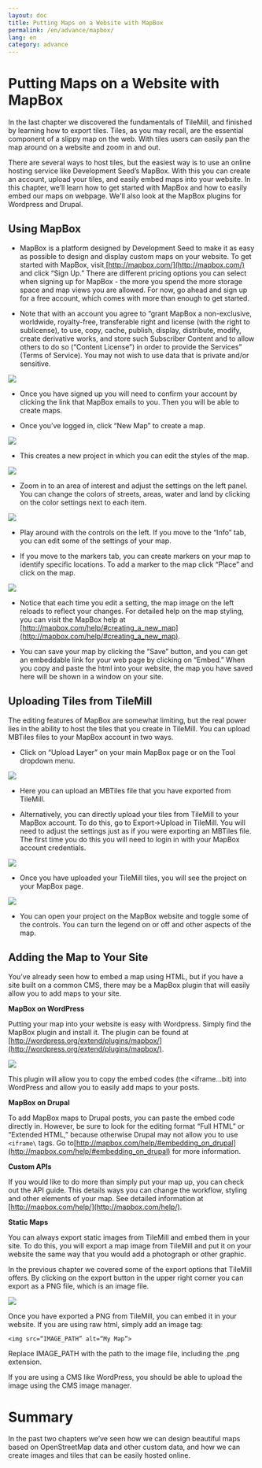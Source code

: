 ```yaml
---
layout: doc
title: Putting Maps on a Website with MapBox
permalink: /en/advance/mapbox/
lang: en
category: advance
---
```


Putting Maps on a Website with MapBox
=========================================

In the last chapter we discovered the fundamentals of TileMill, and
finished by learning how to export tiles. Tiles, as you may recall, are
the essential component of a slippy map on the web. With tiles users
can easily pan the map around on a website and zoom in and out.

There are several ways to host tiles, but the easiest way is to use an
online hosting service like Development Seed’s MapBox. With this you
can create an account, upload your tiles, and easily embed maps into
your website. In this chapter, we’ll learn how to get started with
MapBox and how to easily embed our maps on webpage. We'll also look at
the MapBox plugins for Wordpress and Drupal.

Using MapBox
-----------------

* MapBox is a platform designed by Development Seed to make it as easy
as possible to design and display custom maps on your website. To
get started with MapBox,
visit[ ](http://mapbox.com/)[http://mapbox.com/](http://mapbox.com/) and
click “Sign Up.” There are different pricing options you can select
when signing up for MapBox - the more you spend the more storage
space and map views you are allowed. For now, go ahead and sign up
for a free account, which comes with more than enough to get
started.

* Note that with an account you agree to “grant MapBox a
non-exclusive, worldwide, royalty-free, transferable right and
license (with the right to sublicense), to use, copy, cache,
publish, display, distribute, modify, create derivative works, and
store such Subscriber Content and to allow others to do so (“Content
License”) in order to provide the Services” (Terms of Service). You
may not wish to use data that is private and/or sensitive.

![]({{site.baseurl}}/images/en_adv_ch3_image10.png)

* Once you have signed up you will need to confirm your account by
clicking the link that MapBox emails to you. Then you will be able
to create maps.

* Once you’ve logged in, click “New Map” to create a map.

![]({{site.baseurl}}/images/en_adv_ch3_image08.png)

* This creates a new project in which you can edit the styles of the
map.

![]({{site.baseurl}}/images/en_adv_ch3_image03.png)

* Zoom in to an area of interest and adjust the settings on the left
panel. You can change the colors of streets, areas, water and land
by clicking on the color settings next to each item.

![]({{site.baseurl}}/images/en_adv_ch3_image02.png)

* Play around with the controls on the left. If you move to the
“Info” tab, you can edit some of the settings of your map.

* If you move to the markers tab, you can create markers on your map
to identify specific locations. To add a marker to the map click
“Place” and click on the map.

![]({{site.baseurl}}/images/en_adv_ch3_image06.png)

* Notice that each time you edit a setting, the map image on the left
reloads to reflect your changes. For detailed help on the map
styling, you can visit the MapBox help
at [http://mapbox.com/help/#creating_a_new_map](http://mapbox.com/help/#creating_a_new_map).

* You can save your map by clicking the “Save” button, and you can get
an embeddable link for your web page by clicking on “Embed.” When
you copy and paste the html into your website, the map you have
saved here will be shown in a window on your site.

Uploading Tiles from TileMill
------------------------------------

The editing features of MapBox are somewhat limiting, but the real power
lies in the ability to host the tiles that you create in TileMill. You
can upload MBTiles files to your MapBox account in two ways.

* Click on “Upload Layer” on your main MapBox page or on the Tool dropdown
menu.

![]({{site.baseurl}}/images/en_adv_ch3_image07.png)

* Here you can upload an MBTiles file that you have exported from
TileMill.

* Alternatively, you can directly upload your tiles from TileMill to your
MapBox account. To do this, go to Export->Upload in TileMill. You
will need to adjust the settings just as if you were exporting an
MBTiles file. The first time you do this you will need to login in with
your MapBox account credentials.

![]({{site.baseurl}}/images/en_adv_ch3_image04.png)

* Once you have uploaded your TileMill tiles, you will see the project on
your MapBox page.

![]({{site.baseurl}}/images/en_adv_ch3_image09.png)

* You can open your project on the MapBox website and toggle some of the
controls. You can turn the legend on or off and other aspects of the
map.

Adding the Map to Your Site
---------------------------------

You’ve already seen how to embed a map using HTML, but if you have a
site built on a common CMS, there may be a MapBox plugin that will
easily allow you to add maps to your site.

**MapBox on WordPress**

Putting your map into your website is easy with Wordpress. Simply find
the MapBox plugin and install it. The plugin can be found at
[http://wordpress.org/extend/plugins/mapbox/](http://wordpress.org/extend/plugins/mapbox/).

![]({{site.baseurl}}/images/en_adv_ch3_image01.png)

This plugin will allow you to copy the embed codes (the \<iframe...bit)
into WordPress and allow you to easily add maps to your posts.

**MapBox on Drupal**

To add MapBox maps to Drupal posts, you can paste the embed code
directly in. However, be sure to look for the editing format “Full
HTML” or “Extended HTML,” because otherwise Drupal may not allow you to
use `<iframe\` tags. Go
to[http://mapbox.com/help/#embedding_on_drupal](http://mapbox.com/help/#embedding_on_drupal)
for more information.

**Custom APIs**

If you would like to do more than simply put your map up, you can check
out the API guide. This details ways you can change the workflow,
styling and other elements of your map. See detailed information at
[http://mapbox.com/help/](http://mapbox.com/help/).

**Static Maps**

You can always export static images from TileMill and embed them in your
site. To do this, you will export a map image from TileMill and put it
on your website the same way that you would add a photograph or other
graphic.

In the previous chapter we covered some of the export options that
TileMill offers. By clicking on the export button in the upper right
corner you can export as a PNG file, which is an image file.

![]({{site.baseurl}}/images/en_adv_ch3_image00.png)

Once you have exported a PNG from TileMill, you can embed it in your
website. If you are using raw html, simply add an image tag:

    <img src=“IMAGE_PATH” alt=“My Map”>

Replace IMAGE_PATH with the path to the image file, including the .png
extension.

If you are using a CMS like WordPress, you should be able to upload the
image using the CMS image manager.

Summary
====================

In the past two chapters we’ve seen how we can design beautiful maps
based on OpenStreetMap data and other custom data, and how we can create
images and tiles that can be easily hosted online.